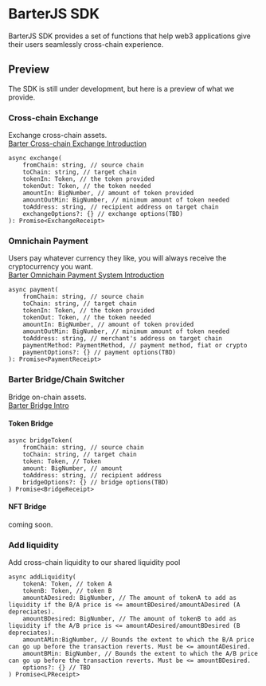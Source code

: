 # BarterJS SDK
BarterJS SDK provides a set of functions that help web3 applications give their users seamlessly cross-chain experience.

## Preview
The SDK is still under development, but here is a preview of what we provide.

### Cross-chain Exchange
Exchange cross-chain assets.  
[Barter Cross-chain Exchange Introduction](https://docs.barternetwork.io/products/BCES)
````tsx
async exchange(
    fromChain: string, // source chain
    toChain: string, // target chain
    tokenIn: Token, // the token provided
    tokenOut: Token, // the token needed 
    amountIn: BigNumber, // amount of token provided
    amountOutMin: BigNumber, // minimum amount of token needed
    toAddress: string, // recipient address on target chain
    exchangeOptions?: {} // exchange options(TBD)
): Promise<ExchangeReceipt>
````

### Omnichain Payment
Users pay whatever currency they like, you will always receive the cryptocurrency you want.  
[Barter Omnichain Payment System Introduction](https://docs.barternetwork.io/products/BOPS)
````tsx
async payment(
    fromChain: string, // source chain
    toChain: string, // target chain
    tokenIn: Token, // the token provided
    tokenOut: Token, // the token needed 
    amountIn: BigNumber, // amount of token provided
    amountOutMin: BigNumber, // minimum amount of token needed
    toAddress: string, // merchant's address on target chain
    paymentMethod: PaymentMethod, // payment method, fiat or crypto
    paymentOptions?: {} // payment options(TBD)
): Promise<PaymentReceipt>
````

### Barter Bridge/Chain Switcher
Bridge on-chain assets.  
[Barter Bridge Intro](https://docs.barternetwork.io/products/barter-bridge)  

#### Token Bridge
````tsx
async bridgeToken(
    fromChain: string, // source chain
    toChain: string, // target chain
    token: Token, // Token
    amount: BigNumber, // amount
    toAddress: string, // recipient address
    bridgeOptions?: {} // bridge options(TBD)
) Promise<BridgeReceipt>
````
#### NFT Bridge
coming soon.  


### Add liquidity
Add cross-chain liquidity to our shared liquidity pool
````tsx
async addLiquidity(
    tokenA: Token, // token A
    tokenB: Token, // token B
    amountADesired: BigNumber, // The amount of tokenA to add as liquidity if the B/A price is <= amountBDesired/amountADesired (A depreciates).
    amountBDesired: BigNumber, // The amount of tokenB to add as liquidity if the A/B price is <= amountADesired/amountBDesired (B depreciates).
    amountAMin:BigNumber, // Bounds the extent to which the B/A price can go up before the transaction reverts. Must be <= amountADesired.
    amountBMin: BigNumber, // Bounds the extent to which the A/B price can go up before the transaction reverts. Must be <= amountBDesired.
    options?: {} // TBD
) Promise<LPReceipt>

````